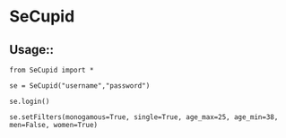 # SeCupid

## Usage::

	from SeCupid import *

	se = SeCupid("username","password")
	
	se.login()

	se.setFilters(monogamous=True, single=True, age_max=25, age_min=38, men=False, women=True)

